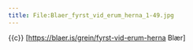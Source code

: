 ```yaml
---
title: File:Blaer_fyrst_vid_erum_herna_1-49.jpg
---
```


{{c}} [https://blaer.is/grein/fyrst-vid-erum-herna Blær]
